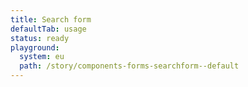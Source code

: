 ```yaml
---
title: Search form
defaultTab: usage
status: ready
playground:
  system: eu
  path: /story/components-forms-searchform--default
---
```

